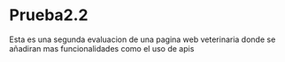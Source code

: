 # Prueba2.2
Esta es una segunda evaluacion de una pagina web veterinaria donde se añadiran mas funcionalidades como el uso de apis
